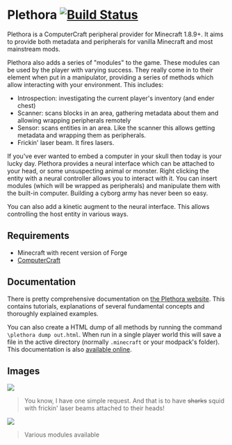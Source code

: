 # Plethora [![Build Status](https://travis-ci.org/SquidDev-CC/plethora.svg?branch=minecraft-1.11.2)](https://travis-ci.org/SquidDev-CC/plethora)

Plethora is a ComputerCraft peripheral provider for Minecraft 1.8.9+. It aims to provide both metadata and peripherals
for vanilla Minecraft and most mainstream mods.

Plethora also adds a series of "modules" to the game. These modules can be used by the player with varying success.
They really come in to their element when put in a manipulator, providing a series of methods which allow
interacting with your environment. This includes:
 - Introspection: investigating the current player's inventory (and ender chest)
 - Scanner: scans blocks in an area, gathering metadata about them and allowing wrapping peripherals remotely
 - Sensor: scans entities in an area. Like the scanner this allows getting metadata and wrapping them as peripherals.
 - Frickin' laser beam. It fires lasers.

If you've ever wanted to embed a computer in your skull then today is your lucky day. Plethora provides a neural
interface which can be attached to your head, or some unsuspecting animal or monster. Right clicking the entity with a
neural controller allows you to interact with it. You can insert modules (which will be wrapped as peripherals) and
manipulate them with the built-in computer. Building a cyborg army has never been so easy.

You can also add a kinetic augment to the neural interface. This allows controlling the host entity in various ways.

## Requirements
 - Minecraft with recent version of Forge
 - [ComputerCraft](http://minecraft.curseforge.com/projects/computercraft)

## Documentation
There is pretty comprehensive documentation on [the Plethora website](https://squiddev-cc.github.io/plethora/). This
contains tutorials, explanations of several fundamental concepts and thoroughly explained examples. 

You can also create a HTML dump of all methods by running the command `\plethora dump out.html`. When run in a single
player world this will save a file in the active directory (normally `.minecraft` or your modpack's folder). This
documentation is also [available online](http://squiddev-cc.github.io/plethora/methods.html).

## Images
![](https://squiddev-cc.github.io/plethora/images/squids-laser.png)

> You know, I have one simple request. And that is to have ~~sharks~~ squid with frickin' laser beams attached to their heads!

![](https://squiddev-cc.github.io/plethora/images/modules.png)

> Various modules available
